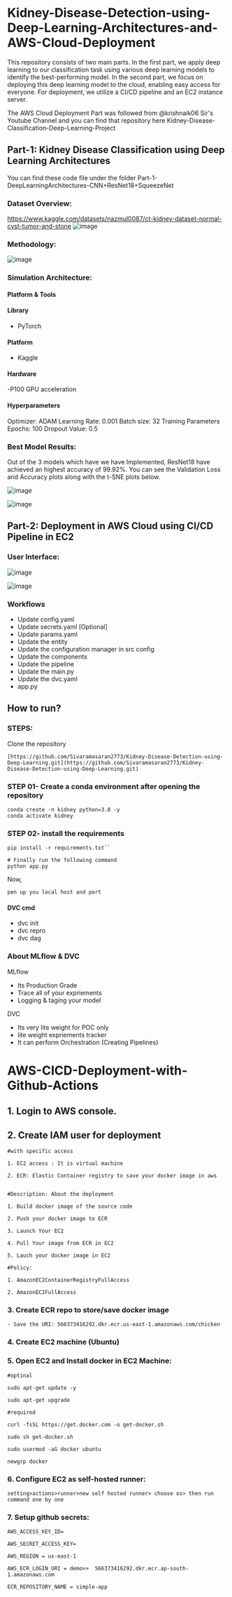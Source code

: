 # Kidney-Disease-Detection-using-Deep-Learning-Architectures-and-AWS-Cloud-Deployment

This repository consists of two main parts. In the first part, we apply deep learning to our classification task using various deep learning models to identify the best-performing model. In the second part, we focus on deploying this deep learning model to the cloud, enabling easy access for everyone. For deployment, we utilize a CI/CD pipeline and an EC2 instance server.

The AWS Cloud Deployment Part was followed from @krishnaik06 Sir's Youtube Channel and you can find that repository here Kidney-Disease-Classification-Deep-Learning-Project

## Part-1: Kidney Disease Classification using Deep Learning Architectures
You can find these code file under the folder Part-1-DeepLearningArchitectures-CNN+ResNet18+SqueezeNet

### Dataset Overview:
https://www.kaggle.com/datasets/nazmul0087/ct-kidney-dataset-normal-cyst-tumor-and-stone
![image](https://github.com/Akshayaa-bk/Kidney-Disease-Detection-using-Deep-Learning-Architectures-and-AWS-Cloud-Deployment/assets/116330039/03a1071b-2383-4ac7-b427-96aefa98477a)


### Methodology:
![image](https://github.com/Akshayaa-bk/Kidney-Disease-Detection-using-Deep-Learning-Architectures-and-AWS-Cloud-Deployment/assets/116330039/0c85c578-a914-4674-96f3-0335fbc62bb6)



### Simulation Architecture:

#### Platform & Tools

#### Library
- PyTorch

#### Platform
 - Kaggle
   
#### Hardware
-P100 GPU acceleration

#### Hyperparameters
Optimizer: ADAM
Learning Rate: 0.001
Batch size: 32
Training Parameters
Epochs: 100
Dropout Value: 0.5

### Best Model Results:
Out of the 3 models which have we have Implemented, ResNet18 have achieved an highest accuracy of 99.92%. You can see the Validation Loss and Accuracy plots along with the t-SNE plots below.


![image](https://github.com/Akshayaa-bk/Kidney-Disease-Detection-using-Deep-Learning-Architectures-and-AWS-Cloud-Deployment/assets/116330039/64c9410e-11b5-4e4e-8524-68da6ba1c2dd)


![image](https://github.com/Akshayaa-bk/Kidney-Disease-Detection-using-Deep-Learning-Architectures-and-AWS-Cloud-Deployment/assets/116330039/b2357581-6520-4cc1-b59b-8537f20b9efd)


## Part-2: Deployment in AWS Cloud using CI/CD Pipeline in EC2

### User Interface:

![image](https://github.com/Akshayaa-bk/Kidney-Disease-Detection-using-Deep-Learning-Architectures-and-AWS-Cloud-Deployment/assets/116330039/1709d99c-e07e-4c2d-a828-337e3cd9b47b)

![image](https://github.com/Akshayaa-bk/Kidney-Disease-Detection-using-Deep-Learning-Architectures-and-AWS-Cloud-Deployment/assets/116330039/e504143d-d7a8-4487-a1e6-04d8e880e392)

### Workflows

- Update config.yaml
- Update secrets.yaml [Optional]
- Update params.yaml
- Update the entity
- Update the configuration manager in src config
- Update the components
- Update the pipeline
- Update the main.py
- Update the dvc.yaml
- app.py

  
## How to run?

### STEPS:
Clone the repository

```
[https://github.com/Sivaramasaran2773/Kidney-Disease-Detection-using-Deep-Learning.git](https://github.com/Sivaramasaran2773/Kidney-Disease-Detection-using-Deep-Learning.git)
```

### STEP 01- Create a conda environment after opening the repository
```
conda create -n kidney python=3.8 -y
conda activate kidney
```

### STEP 02- install the requirements
```
pip install -r requirements.txt``
```
```
# Finally run the following command
python app.py
```

Now,
```o
pen up you local host and port
```

#### DVC cmd
- dvc init
- dvc repro
- dvc dag


### About MLflow & DVC
 MLflow

- Its Production Grade
- Trace all of your expriements
- Logging & taging your model

DVC

- Its very lite weight for POC only
- lite weight expriements tracker
- It can perform Orchestration (Creating Pipelines)


# AWS-CICD-Deployment-with-Github-Actions

## 1. Login to AWS console.
## 2. Create IAM user for deployment


```
#with specific access

1. EC2 access : It is virtual machine

2. ECR: Elastic Container registry to save your docker image in aws


#Description: About the deployment

1. Build docker image of the source code

2. Push your docker image to ECR

3. Launch Your EC2 

4. Pull Your image from ECR in EC2

5. Lauch your docker image in EC2

#Policy:

1. AmazonEC2ContainerRegistryFullAccess

2. AmazonEC2FullAccess
```


### 3. Create ECR repo to store/save docker image
```
- Save the URI: 566373416292.dkr.ecr.us-east-1.amazonaws.com/chicken
```
  
### 4. Create EC2 machine (Ubuntu)

### 5. Open EC2 and Install docker in EC2 Machine:
```
#optinal

sudo apt-get update -y

sudo apt-get upgrade

#required

curl -fsSL https://get.docker.com -o get-docker.sh

sudo sh get-docker.sh

sudo usermod -aG docker ubuntu

newgrp docker
```

### 6. Configure EC2 as self-hosted runner:
```
setting>actions>runner>new self hosted runner> choose os> then run command one by one
```

### 7. Setup github secrets:
```
AWS_ACCESS_KEY_ID=

AWS_SECRET_ACCESS_KEY=

AWS_REGION = us-east-1

AWS_ECR_LOGIN_URI = demo>>  566373416292.dkr.ecr.ap-south-1.amazonaws.com

ECR_REPOSITORY_NAME = simple-app
```


